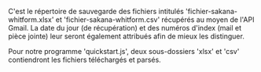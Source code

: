 C'est le répertoire de sauvegarde des fichiers intitulés 'fichier-sakana-whitform.xlsx' et 'fichier-sakana-whitform.csv' récupérés au moyen de l'API Gmail. 
La date du jour (de récupération) et des numéros d'index (mail et pièce jointe) leur seront également attribués afin de mieux les distinguer.

Pour notre programme 'quickstart.js', deux sous-dossiers 'xlsx' et 'csv' contiendront les fichiers téléchargés et parsés.
